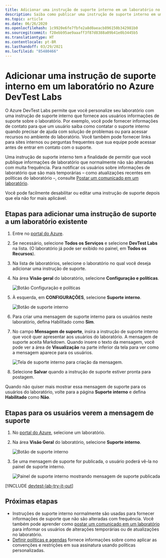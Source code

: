 ```yaml
---
title: Adicionar uma instrução de suporte interno em um laboratório no Azure DevTest Labs
description: Saiba como publicar uma instrução de suporte interno em um laboratório no Azure DevTest Labs
ms.topic: article
ms.date: 06/26/2020
ms.openlocfilehash: 1c9920e6fe7fbfe2a8d0aeacb896150b342981b0
ms.sourcegitcommit: f28ebb95ae9aaaff3f87d8388a09b41e0b3445b5
ms.translationtype: HT
ms.contentlocale: pt-BR
ms.lasthandoff: 03/29/2021
ms.locfileid: "85480466"
---
```

# <a name="add-an-internal-support-statement-to-a-lab-in-azure-devtest-labs"></a>Adicionar uma instrução de suporte interno em um laboratório no Azure DevTest Labs

O Azure DevTest Labs permite que você personalize seu laboratório com uma instrução de suporte interno que fornece aos usuários informações de suporte sobre o laboratório. Por exemplo, você pode fornecer informações de contato para que um usuário saiba como contatar o suporte interno quando precisar de ajuda com solução de problemas ou para acessar recursos no ambiente do laboratório. Você também pode fornecer links para sites internos ou perguntas frequentes que sua equipe pode acessar antes de entrar em contato com o suporte.

Uma instrução de suporte interno tem a finalidade de permitir que você publique informações de laboratório que normalmente não são alteradas com muita frequência. Para notificar os usuários sobre informações de laboratório que são mais temporárias – como atualizações recentes em políticas do laboratório –, consulte [Postar um comunicado em um laboratório](devtest-lab-announcements.md).

Você pode facilmente desabilitar ou editar uma instrução de suporte depois que ela não for mais aplicável.

## <a name="steps-to-add-a-support-statement-to-an-existing-lab"></a>Etapas para adicionar uma instrução de suporte a um laboratório existente

1. Entre no [portal do Azure](https://go.microsoft.com/fwlink/p/?LinkID=525040).
1. Se necessário, selecione **Todos os Serviços** e selecione **DevTest Labs** na lista. (O laboratório já pode ser exibido no painel, em **Todos os Recursos**).
1. Na lista de laboratórios, selecione o laboratório no qual você deseja adicionar uma instrução de suporte.  
1. Na área **Visão geral** do laboratório, selecione **Configuração e políticas**.  

    ![Botão Configuração e políticas](./media/devtest-lab-internal-support-message/devtestlab-config-and-policies.png)

1. À esquerda, em **CONFIGURAÇÕES**, selecione **Suporte interno**.

    ![Botão de suporte interno](./media/devtest-lab-internal-support-message/devtestlab-internal-support.png)

1. Para criar uma mensagem de suporte interno para os usuários neste laboratório, defina Habilitado como **Sim**.

1. No campo **Mensagem de suporte**, insira a instrução de suporte interno que você quer apresentar aos usuários do laboratório. A mensagem de suporte aceita Markdown. Quando insere o texto da mensagem, você pode ver a área de **Visualização** na parte inferior da tela para ver como a mensagem aparece para os usuários.

    ![Tela de suporte interno para criação da mensagem.](./media/devtest-lab-internal-support-message/devtestlab-add-support-statement.png)


1. Selecione **Salvar** quando a instrução de suporte estiver pronta para postagem.

Quando não quiser mais mostrar essa mensagem de suporte para os usuários do laboratório, volte para a página **Suporte interno** e defina **Habilitado** como **Não**.

## <a name="steps-for-users-to-view-the-support-message"></a>Etapas para os usuários verem a mensagem de suporte

1. No [portal do Azure](https://go.microsoft.com/fwlink/p/?LinkID=525040), selecione um laboratório.

1. Na área **Visão Geral** do laboratório, selecione **Suporte interno**.  

    ![Botão de suporte interno](./media/devtest-lab-internal-support-message/devtestlab-internal-support.png)


1. Se uma mensagem de suporte for publicada, o usuário poderá vê-la no painel de suporte interno.

    ![Painel de suporte interno mostrando mensagem de suporte publicada](./media/devtest-lab-internal-support-message/devtestlab-view-suport-statement.png)

[!INCLUDE [devtest-lab-try-it-out](../../includes/devtest-lab-try-it-out.md)]

## <a name="next-steps"></a>Próximas etapas
* Instruções de suporte interno normalmente são usadas para fornecer informações de suporte que não são alteradas com frequência. Você também pode aprender como [postar um comunicado em um laboratório](devtest-lab-announcements.md) para informar os usuários de alterações temporárias ou de atualizações no laboratório.
* [Definir políticas e agendas](devtest-lab-set-lab-policy.md) fornece informações sobre como aplicar as convenções e restrições em sua assinatura usando políticas personalizadas.